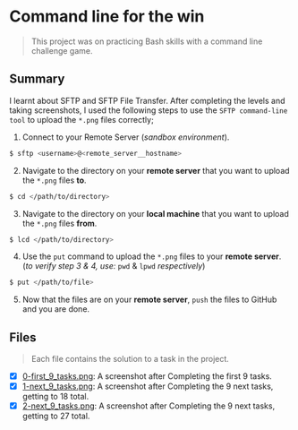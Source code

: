 # Command line for the win

> This project was on practicing Bash skills with a command line challenge game.

## Summary

I learnt about SFTP and SFTP File Transfer. 
After completing the levels and taking screenshots, I used the following steps to use the `SFTP command-line tool` to upload the `*.png` files correctly;
1. Connect to your Remote Server (_sandbox environment_).
```sh
$ sftp <username>@<remote_server__hostname>
```
2. Navigate to the directory on your **remote server** that you want to upload the `*.png` files **to**.
```sh
$ cd </path/to/directory>
```
3. Navigate to the directory on your **local machine** that you want to upload the `*.png` files **from**.
```sh
$ lcd </path/to/directory>
```
4. Use the `put` command to upload the `*.png` files to your **remote server**. (_to verify step 3 & 4, use:_ `pwd` & `lpwd` _respectively_)
```sh
$ put </path/to/file>
```
5. Now that the files are on your **remote server**, `push` the files to GitHub and you are done.

## Files

> Each file contains the solution to a task in the project.

- [x] [0-first_9_tasks.png](https://github.com/Ebube-Ochemba/alx-system_engineering-devops/blob/master/command_line_for_the_win/0-first_9_tasks.png): A screenshot after Completing the first 9 tasks.
- [x] [1-next_9_tasks.png](https://github.com/Ebube-Ochemba/alx-system_engineering-devops/blob/master/command_line_for_the_win/1-next_9_tasks.png): A screenshot after Completing the 9 next tasks, getting to 18 total.
- [x] [2-next_9_tasks.png](https://github.com/Ebube-Ochemba/alx-system_engineering-devops/blob/master/command_line_for_the_win/2-next_9_tasks.png): A screenshot after Completing the 9 next tasks, getting to 27 total.
